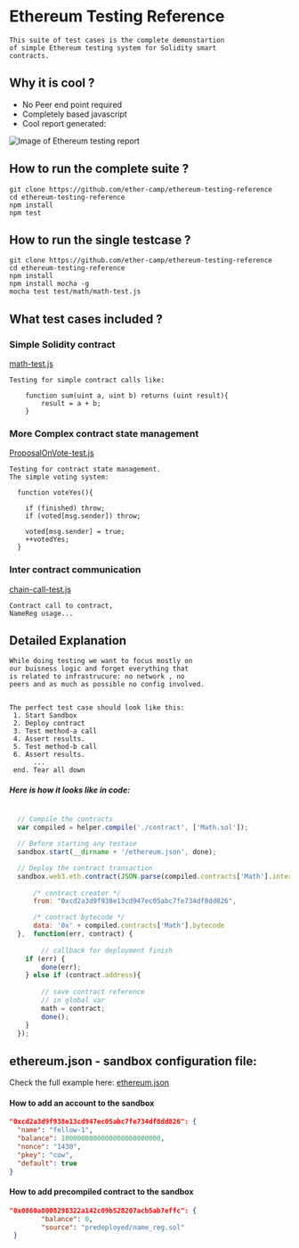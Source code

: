 # Ethereum Testing Reference

```
This suite of test cases is the complete demonstartion 
of simple Ethereum testing system for Solidity smart 
contracts.
```

##  Why it is cool ? 

* No Peer end point required
* Completely based javascript
* Cool report generated: 

![Image of Ethereum testing report](http://i.imgur.com/ZcA3JMT.png)

##  How to run the complete suite ?  
```
git clone https://github.com/ether-camp/ethereum-testing-reference
cd ethereum-testing-reference
npm install 
npm test
```

##  How to run the single testcase ?  
```
git clone https://github.com/ether-camp/ethereum-testing-reference
cd ethereum-testing-reference
npm install
npm install mocha -g 
mocha test test/math/math-test.js
```


##  What test cases included ?  

### Simple Solidity contract  
[math-test.js](https://github.com/ether-camp/ethereum-testing-reference/blob/master/test/math/math-test.js)
```
Testing for simple contract calls like: 

	function sum(uint a, uint b) returns (uint result){	    
		result = a + b;
	}
```

### More Complex contract state management
[ProposalOnVote-test.js](https://github.com/ether-camp/ethereum-testing-reference/blob/master/test/vote/ProposalOnVote-test.js)
```
Testing for contract state management.
The simple voting system: 

  function voteYes(){
  
    if (finished) throw;
    if (voted[msg.sender]) throw;

    voted[msg.sender] = true;
	++votedYes;  
  }
```

### Inter contract communication

[chain-call-test.js](https://github.com/ether-camp/ethereum-testing-reference/blob/master/test/chain/chain-call-test.js)
```
Contract call to contract, 
NameReg usage...
```

## Detailed Explanation

```
While doing testing we want to focus mostly on 
our buisness logic and forget everything that 
is related to infrastrucure: no network , no 
peers and as much as possible no config involved.


The perfect test case should look like this: 
 1. Start Sandbox
 2. Deploy contract 
 3. Test method-a call
 4. Assert results.
 5. Test method-b call
 6. Assert results.
      ...
 end. Tear all down

```

##### Here is how it looks like in code:  


```javascript

  // Compile the contracts
  var compiled = helper.compile('./contract', ['Math.sol']);

  // Before starting any testase
  sandbox.start(__dirname + '/ethereum.json', done);

  // Deploy the contract transaction 
  sandbox.web3.eth.contract(JSON.parse(compiled.contracts['Math'].interface)).new({
	  
	  /* contract creator */ 
	  from: "0xcd2a3d9f938e13cd947ec05abc7fe734df8dd826",

	  /* contract bytecode */ 
	  data: '0x' + compiled.contracts['Math'].bytecode			
  },  function(err, contract) {
        
        // callback for deployment finish 		
	if (err) {
		done(err);
	} else if (contract.address){
  		
  		// save contract reference 
  		// in global var
  		math = contract;
	  	done();
	}			
  });	  

```



## ethereum.json - sandbox configuration file: 

Check the full example here: [ethereum.json](https://github.com/ether-camp/ethereum-testing-reference/blob/master/test/chain/ethereum.json)

#### How to add an account to the sandbox
```json
"0xcd2a3d9f938e13cd947ec05abc7fe734df8dd826": {
  "name": "fellow-1", 
  "balance": 1000000000000000000000000,
  "nonce": "1430",
  "pkey": "cow",
  "default": true
}

```

#### How to add precompiled contract to the sandbox

```json
"0x0860a8008298322a142c09b528207acb5ab7effc": {
        "balance": 0,
        "source": "predeployed/name_reg.sol"
 }
```


